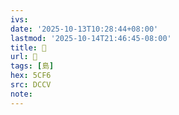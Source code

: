 ```yaml
---
ivs:
date: '2025-10-13T10:28:44+08:00'
lastmod: '2025-10-14T21:46:45-08:00'
title: 􃧫
url: 􃧫
tags: [島]
hex: 5CF6
src: DCCV
note:
---
```

